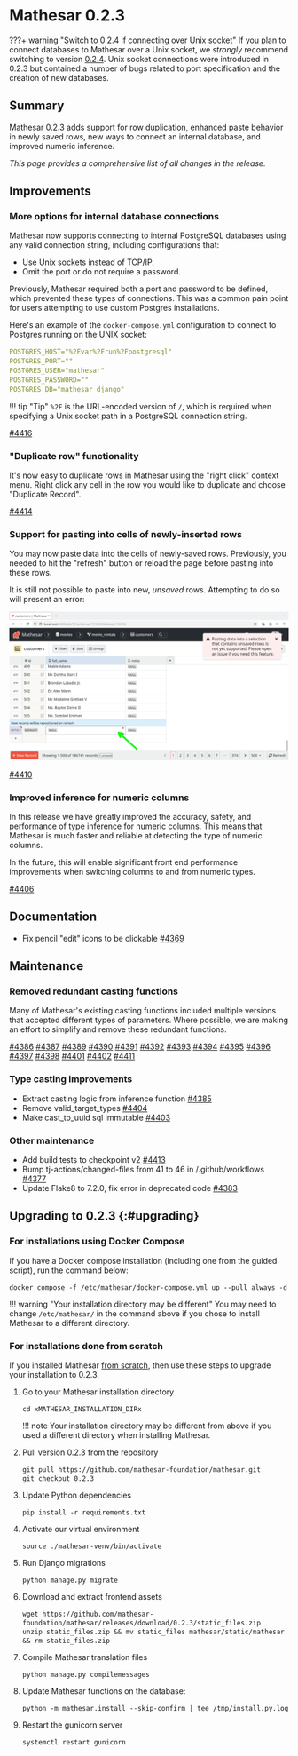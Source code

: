 # Mathesar 0.2.3

???+ warning "Switch to 0.2.4 if connecting over Unix socket"
    If you plan to connect databases to Mathesar over a Unix socket, we _strongly_ recommend switching to version [0.2.4](./0.2.4.md). Unix socket connections were introduced in 0.2.3 but contained a number of bugs related to port specification and the creation of new databases.

## Summary

Mathesar 0.2.3 adds support for row duplication, enhanced paste behavior in newly saved rows, new ways to connect an internal database, and improved numeric inference.

_This page provides a comprehensive list of all changes in the release._

## Improvements
<!-- (Each feature within this section should have its own level-three heading) -->

### More options for internal database connections

Mathesar now supports connecting to internal PostgreSQL databases using any valid connection string, including configurations that:

- Use Unix sockets instead of TCP/IP.
- Omit the port or do not require a password.

Previously, Mathesar required both a port and password to be defined, which prevented these types of connections. This was a common pain point for users attempting to use custom Postgres installations.

Here's an example of the `docker-compose.yml` configuration to connect to Postgres running on the UNIX socket:

```yml
POSTGRES_HOST="%2Fvar%2Frun%2Fpostgresql"
POSTGRES_PORT=""
POSTGRES_USER="mathesar"
POSTGRES_PASSWORD=""
POSTGRES_DB="mathesar_django"
```

!!! tip "Tip"
    `%2F` is the URL-encoded version of `/`, which is required when specifying a Unix socket path in a PostgreSQL connection string.

[#4416](https://github.com/mathesar-foundation/mathesar/pull/4416 "Make password and port optional for django db connection string")

### "Duplicate row" functionality

It's now easy to duplicate rows in Mathesar using the "right click" context menu. Right click any cell in the row you would like to duplicate and choose "Duplicate Record".

[#4414](https://github.com/mathesar-foundation/mathesar/pull/4414 "Implement context menu to duplicate records")

### Support for pasting into cells of newly-inserted rows

You may now paste data into the cells of newly-saved rows. Previously, you needed to hit the "refresh" button or reload the page before pasting into these rows.

It is still not possible to paste into new, _unsaved_ rows. Attempting to do so will present an error:

![A screenshot of Mathesar's showing an error when pasting into an unsaved row](../assets/releases/0.2.3/row-error.png)

[#4410](https://github.com/mathesar-foundation/mathesar/pull/4410 "Support pasting into new PersistedRecordRow cells")

<!-- ## Groundwork -->
<!-- (Use this section to list any incremental work done on still-incomplete changes) -->

### Improved inference for numeric columns

In this release we have greatly improved the accuracy, safety, and performance of type inference for numeric columns. This means that Mathesar is much faster and reliable at detecting the type of numeric columns.

In the future, this will enable significant front end performance improvements when switching columns to and from numeric types.

[#4406](https://github.com/mathesar-foundation/mathesar/pull/4406 "Improve inference for numeric columns")

<!-- ## Bug fixes -->


## Documentation

- Fix pencil "edit" icons to be clickable [#4369](https://github.com/mathesar-foundation/mathesar/pull/4369 "[Docs] Fix pencil edit icons to be clickable")

## Maintenance

### Removed redundant casting functions

Many of Mathesar's existing casting functions included multiple versions that accepted different types of parameters. Where possible, we are making an effort to simplify and remove these redundant functions.

[#4386](https://github.com/mathesar-foundation/mathesar/pull/4386 "Remove redundant cast_to_numeric functions ") [#4387](https://github.com/mathesar-foundation/mathesar/pull/4387 "Remove redundant cast_to_mathesar_money functions") [#4389](https://github.com/mathesar-foundation/mathesar/pull/4389 "Remove redundant cast_to_money functions") [#4390](https://github.com/mathesar-foundation/mathesar/pull/4390 "Remove redundant cast_to_boolean functions") [#4391](https://github.com/mathesar-foundation/mathesar/pull/4391 "Remove redundant cast_to_multicurrency_money functions") [#4392](https://github.com/mathesar-foundation/mathesar/pull/4392 "Remove redundant cast_to_real functions") [#4393](https://github.com/mathesar-foundation/mathesar/pull/4393 "Remove redundant cast_to integer and interval functions") [#4394](https://github.com/mathesar-foundation/mathesar/pull/4394 "Remove redundant cast_to smallint and bigint functions") [#4395](https://github.com/mathesar-foundation/mathesar/pull/4395 "Remove redundant cast_to double precision and email functions") [#4396](https://github.com/mathesar-foundation/mathesar/pull/4396 "Remove redundant cast to date and time functions") [#4397](https://github.com/mathesar-foundation/mathesar/pull/4397 "Remove redundant cast to varchar, char, text & uri functions") [#4398](https://github.com/mathesar-foundation/mathesar/pull/4398 "Remove redundant cast_to json like functions") [#4401](https://github.com/mathesar-foundation/mathesar/pull/4401 "Revert Remove redundant cast to varchar, char, text & uri functions") [#4402](https://github.com/mathesar-foundation/mathesar/pull/4402 "Remove redundant cast to varchar, char, text & uri functions + fix tests") [#4411](https://github.com/mathesar-foundation/mathesar/pull/4411 "fix matrix_tests")

### Type casting improvements

- Extract casting logic from inference function [#4385](https://github.com/mathesar-foundation/mathesar/pull/4385 "Extract casting logic from inference function")
- Remove valid_target_types [#4404](https://github.com/mathesar-foundation/mathesar/pull/4404 "Remove valid_target_types")
- Make cast_to_uuid sql immutable [#4403](https://github.com/mathesar-foundation/mathesar/pull/4403 "Make cast_to_uuid sql immutable")

### Other maintenance

- Add build tests to checkpoint v2 [#4413](https://github.com/mathesar-foundation/mathesar/pull/4413 "Add build tests to checkpoint v2")
- Bump tj-actions/changed-files from 41 to 46 in /.github/workflows [#4377](https://github.com/mathesar-foundation/mathesar/pull/4377 "Bump tj-actions/changed-files from 41 to 46 in /.github/workflows")
- Update Flake8 to 7.2.0, fix error in deprecated code [#4383](https://github.com/mathesar-foundation/mathesar/pull/4383 "Update Flake8 to 7.2.0, fix error in deprecated code")


## Upgrading to 0.2.3  {:#upgrading}

### For installations using Docker Compose

If you have a Docker compose installation (including one from the guided script), run the command below:

```
docker compose -f /etc/mathesar/docker-compose.yml up --pull always -d
```

!!! warning "Your installation directory may be different"
    You may need to change `/etc/mathesar/` in the command above if you chose to install Mathesar to a different directory.

### For installations done from scratch

If you installed Mathesar [from scratch](../administration/install-from-scratch.md), then use these steps to upgrade your installation to 0.2.3.

1. Go to your Mathesar installation directory

    ```
    cd xMATHESAR_INSTALLATION_DIRx
    ```

    !!! note
        Your installation directory may be different from above if you used a different directory when installing Mathesar.

1. Pull version 0.2.3 from the repository

    ```
    git pull https://github.com/mathesar-foundation/mathesar.git
    git checkout 0.2.3
    ```

1. Update Python dependencies

    ```
    pip install -r requirements.txt
    ```

1. Activate our virtual environment

    ```
    source ./mathesar-venv/bin/activate
    ```

2. Run Django migrations

    ```
    python manage.py migrate
    ```

3. Download and extract frontend assets

    ```
    wget https://github.com/mathesar-foundation/mathesar/releases/download/0.2.3/static_files.zip
    unzip static_files.zip && mv static_files mathesar/static/mathesar && rm static_files.zip
    ```

4. Compile Mathesar translation files

    ```
    python manage.py compilemessages
    ```

5. Update Mathesar functions on the database:

    ```
    python -m mathesar.install --skip-confirm | tee /tmp/install.py.log
    ```

6. Restart the gunicorn server

    ```
    systemctl restart gunicorn
    ```
